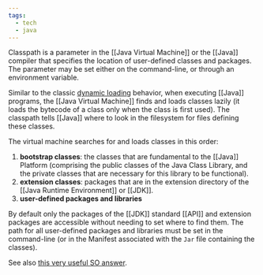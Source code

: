 ```yaml
---
tags:
  - tech
  - java
---
```

Classpath is a parameter in the [[Java Virtual Machine]] or the [[Java]] compiler that specifies the location of user-defined classes and packages.
The parameter may be set either on the command-line, or through an environment variable.

Similar to the classic [dynamic loading](https://en.wikipedia.org/wiki/Library_(computing)#Dynamic_loading "Library (computing)") behavior, when executing [[Java]] programs, the [[Java Virtual Machine]] finds and loads classes lazily (it loads the bytecode of a class only when the class is first used). 
The classpath tells [[Java]] where to look in the filesystem for files defining these classes.

The virtual machine searches for and loads classes in this order:
1. **bootstrap classes**: the classes that are fundamental to the [[Java]] Platform (comprising the public classes of the Java Class Library, and the private classes that are necessary for this library to be functional).
2. **extension classes**: packages that are in the extension directory of the [[Java Runtime Environment]] or [[JDK]].
3. **user-defined packages and libraries**

By default only the packages of the [[JDK]] standard [[API]] and extension packages are accessible without needing to set where to find them.
The path for all user-defined packages and libraries must be set in the command-line (or in the Manifest associated with the `Jar` file containing the classes).

See also [this very useful SO answer](https://stackoverflow.com/a/2396759/15552149).